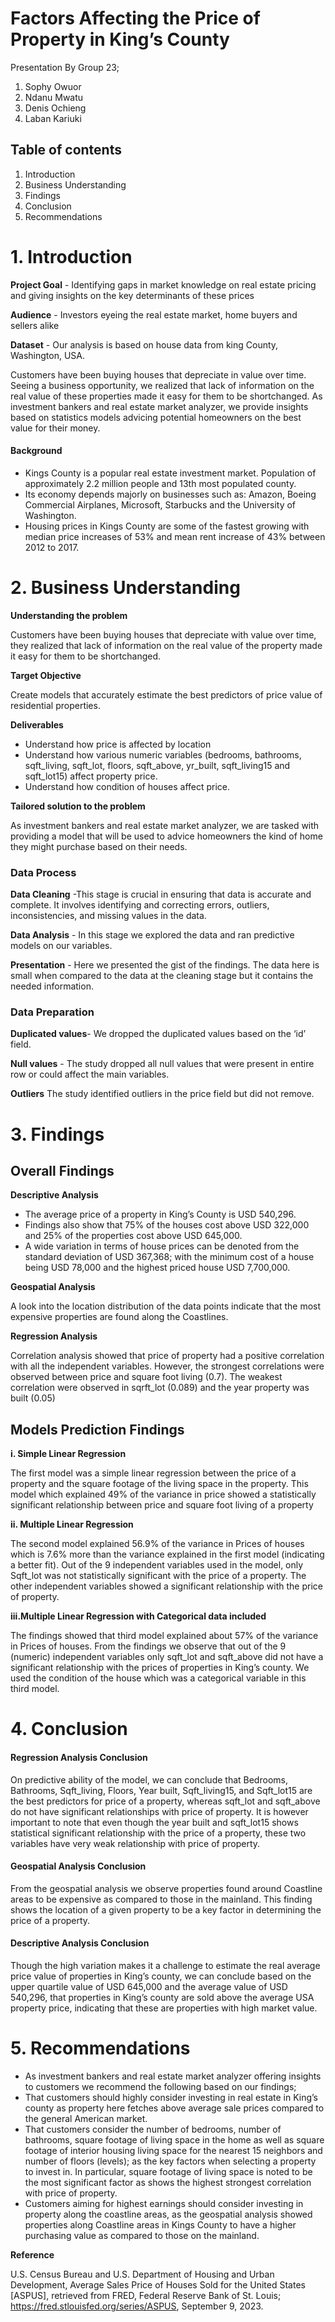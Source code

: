 # Factors Affecting the Price of Property in King’s County
Presentation By Group 23;
1. Sophy Owuor
2. Ndanu Mwatu
3. Denis Ochieng
4. Laban Kariuki

## Table of contents
1. Introduction
2. Business Understanding
3. Findings
4. Conclusion
5. Recommendations

# 1. Introduction

**Project Goal** - Identifying gaps in market knowledge on real estate pricing and giving insights on the key determinants of these prices

**Audience** - Investors eyeing the real estate market, home buyers and sellers alike

**Dataset** - Our analysis is based on house data from king County, Washington, USA.

Customers have been buying houses that depreciate in value over time. Seeing a business opportunity, we realized that lack of information on the real value of these properties made it easy for them to be shortchanged. As investment bankers and real estate market analyzer, we provide insights based on statistics models advicing potential homeowners on the best value for their money. 


#### Background
* Kings County is a popular real estate investment market. Population of approximately 2.2 million people and 13th most populated county.
* Its economy depends majorly on businesses such as: Amazon, Boeing Commercial Airplanes, Microsoft, Starbucks and the University of Washington.
* Housing prices in Kings County are some of the fastest growing with median price increases of 53% and mean rent increase of 43% between 2012 to 2017.

# 2. Business Understanding

**Understanding the problem**

Customers have been buying houses that depreciate with value over time, they realized that lack of information on the real value of the property made it easy for them to be shortchanged. 

**Target Objective**

Create models that accurately estimate the best predictors of price value of residential properties. 

**Deliverables**

* Understand how price is affected by location
* Understand how various numeric variables (bedrooms, bathrooms, sqft_living, sqft_lot, floors, sqft_above, yr_built, sqft_living15 and sqft_lot15) affect property price.
* Understand how condition of houses affect price.

**Tailored solution to the problem**

As investment bankers and real estate market analyzer, we are tasked with providing a model that will be used to advice homeowners the kind of home they might purchase based on their needs.

### Data Process

**Data Cleaning** -This stage is crucial in ensuring that data is accurate and complete. It involves identifying and correcting errors, outliers, inconsistencies, and missing values in the data.

**Data Analysis** - In this stage we explored the data and ran predictive models on our variables.

**Presentation** - Here we presented the gist of the findings. The data here is small when compared to the data at the cleaning stage but it contains the needed information.

### Data Preparation

**Duplicated values**- We dropped the duplicated values based on the ‘id’ field.

**Null values** - The study dropped all null values that were present in entire row or could affect the main variables.

**Outliers**
The study identified outliers in the price field but did not remove.

# 3. Findings
## Overall Findings
**Descriptive Analysis**
* The average price of a property in King’s County is USD 540,296. 
* Findings also show that 75% of the houses cost above USD 322,000 and 25% of the properties cost above USD 645,000. 
* A wide variation in terms of house prices can be denoted from the standard deviation of USD 367,368; with the minimum cost of a house being USD 78,000 and the highest priced house USD 7,700,000.

**Geospatial Analysis**

A look into the location distribution of the data points indicate that the most expensive properties are found along the Coastlines.

**Regression Analysis**

Correlation analysis showed that price of property had a positive correlation with all the independent variables. However, the strongest correlations were observed between price and square foot living (0.7).
The weakest correlation were observed in sqrft_lot (0.089) and the year property was built (0.05) 

## Models Prediction Findings

**i. Simple Linear Regression**

The first model was a simple linear regression between the price of a property and the square footage of the living space in the property. This model which explained 49% of the variance in price showed a statistically significant relationship between price and square foot living of a property

**ii. Multiple Linear Regression**

The second model explained 56.9% of the variance in Prices of houses which is 7.6% more than the variance explained in the first model (indicating a better fit).
Out of the 9 independent variables used in the model, only Sqft_lot was not statistically significant with the price of a property. The other independent variables showed a significant relationship with the price of property.

**iii.Multiple Linear Regression with Categorical data included**

The findings showed that third model explained about 57% of the variance in Prices of houses. From the findings we observe that out of the 9 (numeric) independent variables only sqft_lot and sqft_above did not have a significant relationship with the prices of properties in King’s county. We used the condition of the house which was a categorical variable in this third model.

# 4. Conclusion
#### Regression Analysis Conclusion
On predictive ability of the model, we can conclude that Bedrooms, Bathrooms, Sqft_living, Floors, Year built, Sqft_living15, and Sqft_lot15 are the best predictors for price of a property, whereas sqft_lot and sqft_above do not have significant relationships with price of property. It is however important to note that even though the year built and sqft_lot15 shows statistical significant relationship with the price of a property, these two variables have very weak relationship with price of property.

#### Geospatial Analysis Conclusion
From the geospatial analysis we observe properties found around Coastline areas to be expensive as compared to those in the mainland. This finding shows the location of a given property to be a key factor in determining the price of a property.

#### Descriptive Analysis Conclusion
Though the high variation makes it a challenge to estimate the real average price value of properties in King’s county, we can conclude based on the upper quartile value of USD 645,000 and the average value of USD 540,296, that properties in King’s county are sold above the average USA property price, indicating that these are properties with high market value.

# 5. Recommendations
* As investment bankers and real estate market analyzer offering insights to customers we recommend the following based on our findings;
* That customers should highly consider investing in real estate in King’s county as property here fetches above average sale prices compared to the general American market. 
* That customers consider the number of bedrooms, number of bathrooms, square footage of living space in the home as well as square footage of interior housing living space for the nearest 15 neighbors and number of floors (levels); as the key factors when selecting a property to invest in. In particular, square footage of living space is noted to be the most significant factor as shows the highest strongest correlation with price of property.
* Customers aiming for highest earnings should consider investing in property along the coastline areas, as the geospatial analysis showed properties along Coastline areas in Kings County to have a higher purchasing value as compared to those on the mainland.


**Reference**

U.S. Census Bureau and U.S. Department of Housing and Urban Development, Average Sales Price of Houses Sold for the United States [ASPUS], retrieved from FRED, Federal Reserve Bank of St. Louis; https://fred.stlouisfed.org/series/ASPUS, September 9, 2023.












